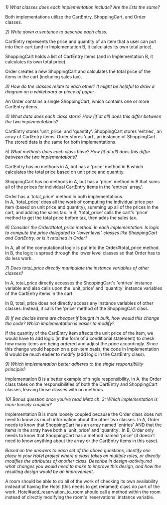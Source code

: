 *1) What classes does each implementation include? Are the lists the same?*

Both implementations utilize the CartEntry, ShoppingCart, and Order classes.

*2) Write down a sentence to describe each class.*

CartEntry represents the price and quantity of an item that a user can put into their cart (and in Implementation B, it calculates its own total price).

ShoppingCart holds a list of CartEntry items (and in Implementation B, it calculates its own total price).

Order creates a new ShoppingCart and calculates the total price of the items in the cart (including sales tax).

*3) How do the classes relate to each other? It might be helpful to draw a diagram on a whiteboard or piece of paper.*

An Order contains a single ShoppingCart, which contains one or more CartEntry items.


*4) What data does each class store? How (if at all) does this differ between the two implementations?*

CartEntry stores 'unit_price' and 'quantity'.
ShoppingCart stores 'entries', an array of CartEntry items.  Order stores 'cart', an instance of ShoppingCart.
The stored data is the same for both implementations.

*5) What methods does each class have? How (if at all) does this differ between the two implementations?*

CartEntry has no methods in A, but has a 'price' method in B which calculates the total price based on unit price and quantity.

ShoppingCart has no methods in A, but has a 'price' method in B that sums all of the prices for individual CartEntry items in the 'entries' array/.

Order has a 'total_price' method in both implementations.  
In A, 'total_price' does all the work of computing the individual price per item (based on unit price and quantity), summing up all of the prices in the cart, and adding the sales tax.
In B, 'total_price' calls the cart's 'price' method to get the total price before tax, then adds the sales tax.


*6) Consider the Order#total_price method. In each implementation:
Is logic to compute the price delegated to "lower level" classes like ShoppingCart and CartEntry, or is it retained in Order?*

In A, all of the computational logic is put into the Order#total_price method.  In B, the logic is spread through the lower level classes so that Order has to do less work.


*7) Does total_price directly manipulate the instance variables of other classes?*

In A, total_price directly accesses the ShoppingCart's 'entries' instance variable and also calls upon the 'unit_price' and 'quantity' instance variables of the CartEntry items in the cart.

In B, total_price does not directly access any instance variables of other classes.  Instead, it calls the 'price' method of the ShoppingCart class.


*8) If we decide items are cheaper if bought in bulk, how would this change the code? Which implementation is easier to modify?*

If the quantity of the CartEntry item affects the unit price of the item, we would have to add logic (in the form of a conditional statement) to check how many items are being ordered and adjust the price accordingly.  Since this change would happen on a per-item basis, the code in Implementation B would be much easier to modify (add logic in the CartEntry class).



*9) Which implementation better adheres to the single responsibility principle?*

Implementation B is a better example of single responsibility.  In A, the Order class takes on the responsibilities of both the CartEntry and ShoppingCart classes, leaving those classes with no methods.


*10) Bonus question once you've read Metz ch. 3: Which implementation is more loosely coupled?*

Implementation B is more loosely coupled because the Order class does not need to know as much information about the other two classes.  In A, Order needs to know that ShoppingCart has an array named 'entries' AND that the items in the array have both a 'unit_price' and 'quantity'.  In B, Order only needs to know that ShoppingCart has a method named 'price' (it doesn't need to know anything about the array or the CartEntry items in this case).



*Based on the answers to each set of the above questions, identify one place in your Hotel project where a class takes on multiple roles, or directly modifies the attributes of another class. Describe in design-activity.md what changes you would need to make to improve this design, and how the resulting design would be an improvement.*

A room should be able to do all of the work of checking its own availability instead of having the Hotel (this needs to get renamed) class do part of the work. Hotel#add_reservation_to_room should call a method within the room instead of directly modifying the room's 'reservations' instance variable. 
